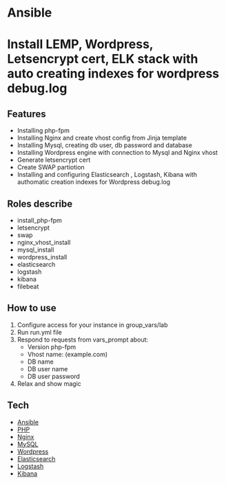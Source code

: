 # Ansible
# Install LEMP, Wordpress, Letsencrypt cert,  ELK stack with auto creating indexes for wordpress debug.log

## Features
- Installing php-fpm
- Installing Nginx and create vhost config from Jinja template
- Installing Mysql, creating db user, db password and database
- Installing Wordpress engine with connection to Mysql and Nginx vhost
- Generate letsencrypt cert
- Create SWAP partiotion
- Installing and configuring Elasticsearch , Logstash, Kibana with authomatic creation indexes for Wordpress debug.log

## Roles describe

- install_php-fpm
- letsencrypt
- swap
- nginx_vhost_install
- mysql_install
- wordpress_install
- elasticsearch
- logstash
- kibana
- filebeat

## How to use
1. Configure access for your instance in group_vars/lab
2. Run run.yml file
3. Respond to requests from vars_prompt about:
   - Version php-fpm
   - Vhost name: (example.com)
   - DB name
   - DB user name
   - DB user password 
4. Relax and show magic 

## Tech

- [Ansible]
- [PHP]
- [Nginx]
- [MySQL]
- [Wordpress]
- [Elasticsearch]
- [Logstash]
- [Kibana]

[PHP]: <https://www.php.net>
[Nginx]: <https://nginx.org>
[MySQL]: <https://mysql.com>
[Wordpress]: <https://wordpress.com>
[Elasticsearch]: <https://www.elastic.co>
[Logstash]: <https://www.elastic.co>
[Kibana]: <https://www.elastic.co>
[Ansible]: <https://www.ansible.com>
